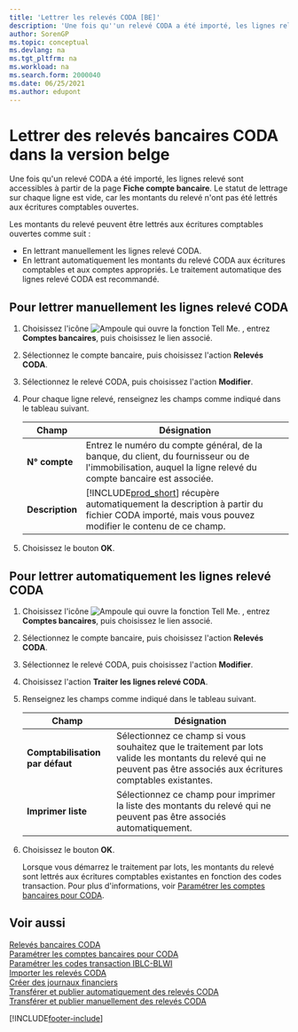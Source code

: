 ```yaml
---
title: 'Lettrer les relevés CODA [BE]'
description: 'Une fois qu''un relevé CODA a été importé, les lignes relevé sont accessibles à partir de la page Fiche compte bancaire.'
author: SorenGP
ms.topic: conceptual
ms.devlang: na
ms.tgt_pltfrm: na
ms.workload: na
ms.search.form: 2000040
ms.date: 06/25/2021
ms.author: edupont
---
```

# <a name="apply-coda-statements-in-the-belgian-version" />Lettrer des relevés bancaires CODA dans la version belge

Une fois qu'un relevé CODA a été importé, les lignes relevé sont accessibles à partir de la page **Fiche compte bancaire**. Le statut de lettrage sur chaque ligne est vide, car les montants du relevé n'ont pas été lettrés aux écritures comptables ouvertes.  

Les montants du relevé peuvent être lettrés aux écritures comptables ouvertes comme suit :  

-   En lettrant manuellement les lignes relevé CODA.  
-   En lettrant automatiquement les montants du relevé CODA aux écritures comptables et aux comptes appropriés. Le traitement automatique des lignes relevé CODA est recommandé.  

## <a name="to-manually-apply-the-coda-statement-lines" />Pour lettrer manuellement les lignes relevé CODA

1.  Choisissez l'icône ![Ampoule qui ouvre la fonction Tell Me.](../../media/ui-search/search_small.png "Dites-moi ce que vous voulez faire") , entrez **Comptes bancaires**, puis choisissez le lien associé.  
2.  Sélectionnez le compte bancaire, puis choisissez l'action **Relevés CODA**.  
3.  Sélectionnez le relevé CODA, puis choisissez l'action **Modifier**.  
4.  Pour chaque ligne relevé, renseignez les champs comme indiqué dans le tableau suivant.  

    |Champ|Désignation|  
    |---------------------------------|---------------------------------------|  
    |**N° compte**|Entrez le numéro du compte général, de la banque, du client, du fournisseur ou de l'immobilisation, auquel la ligne relevé du compte bancaire est associée.|  
    |**Description**|[!INCLUDE[prod_short](../../includes/prod_short.md)] récupère automatiquement la description à partir du fichier CODA importé, mais vous pouvez modifier le contenu de ce champ.|  

5.  Choisissez le bouton **OK**.  

## <a name="to-automatically-apply-the-coda-statement-lines" />Pour lettrer automatiquement les lignes relevé CODA

1.  Choisissez l'icône ![Ampoule qui ouvre la fonction Tell Me.](../../media/ui-search/search_small.png "Dites-moi ce que vous voulez faire") , entrez **Comptes bancaires**, puis choisissez le lien associé.  
2.  Sélectionnez le compte bancaire, puis choisissez l'action **Relevés CODA**.  
3.  Sélectionnez le relevé CODA, puis choisissez l'action **Modifier**.  
4.  Choisissez l'action **Traiter les lignes relevé CODA**.  
5.  Renseignez les champs comme indiqué dans le tableau suivant.  

    |Champ|Désignation|  
    |---------------------------------|---------------------------------------|  
    |**Comptabilisation par défaut**|Sélectionnez ce champ si vous souhaitez que le traitement par lots valide les montants du relevé qui ne peuvent pas être associés aux écritures comptables existantes.|  
    |**Imprimer liste**|Sélectionnez ce champ pour imprimer la liste des montants du relevé qui ne peuvent pas être associés automatiquement.|  

6.  Choisissez le bouton **OK**.  

    Lorsque vous démarrez le traitement par lots, les montants du relevé sont lettrés aux écritures comptables existantes en fonction des codes transaction. Pour plus d'informations, voir [Paramétrer les comptes bancaires pour CODA](how-to-set-up-bank-accounts-for-coda.md).

## <a name="see-also" />Voir aussi
 [Relevés bancaires CODA](coda-bank-statements.md)   
 [Paramétrer les comptes bancaires pour CODA](how-to-set-up-bank-accounts-for-coda.md)   
 [Paramétrer les codes transaction IBLC-BLWI](how-to-set-up-iblc-blwi-transaction-codes.md)   
 [Importer les relevés CODA](how-to-import-coda-statements.md)   
 [Créer des journaux financiers](how-to-create-financial-journals.md)   
 [Transférer et publier automatiquement des relevés CODA](how-to-automatically-transfer-and-post-coda-statements.md)   
 [Transférer et publier manuellement des relevés CODA](how-to-manually-transfer-and-post-coda-statements.md)


[!INCLUDE[footer-include](../../includes/footer-banner.md)]
